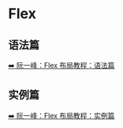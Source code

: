 # Flex

## 语法篇


<a href="http://www.ruanyifeng.com/blog/2015/07/flex-grammar.html" target = "_blank">:arrow_right: 阮一峰：Flex 布局教程：语法篇</a>


## 实例篇


<a href="http://www.ruanyifeng.com/blog/2015/07/flex-grammar.html" target = "_blank">:arrow_right: 阮一峰：Flex 布局教程：实例篇</a>